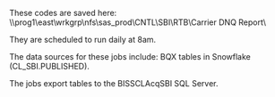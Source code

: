 These codes are saved here:
  \\\prog1\east\wrkgrp\nfs\sas_prod\CNTL\SBI\RTB\Carrier DNQ Report\

They are scheduled to run daily at 8am.

The data sources for these jobs include:
  BQX tables in Snowflake (CL_SBI.PUBLISHED).

The jobs export tables to the BISSCLAcqSBI SQL Server.
